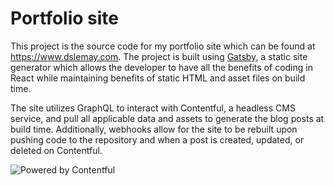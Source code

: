 # Portfolio site

This project is the source code for my portfolio site which can be found at https://www.dslemay.com. The project is built using [Gatsby](https://www.gatsbyjs.org), a static site generator which allows the developer to have all the benefits of coding in React while maintaining benefits of static HTML and asset files on build time.

The site utilizes GraphQL to interact with Contentful, a headless CMS service, and pull all applicable data and assets to generate the blog posts at build time. Additionally, webhooks allow for the site to be rebuilt upon pushing code to the repository and when a post is created, updated, or deleted on Contentful. 

![Powered by Contentful](https://images.ctfassets.net/fo9twyrwpveg/44baP9Gtm8qE2Umm8CQwQk/c43325463d1cb5db2ef97fca0788ea55/PoweredByContentful_LightBackground.svg)

